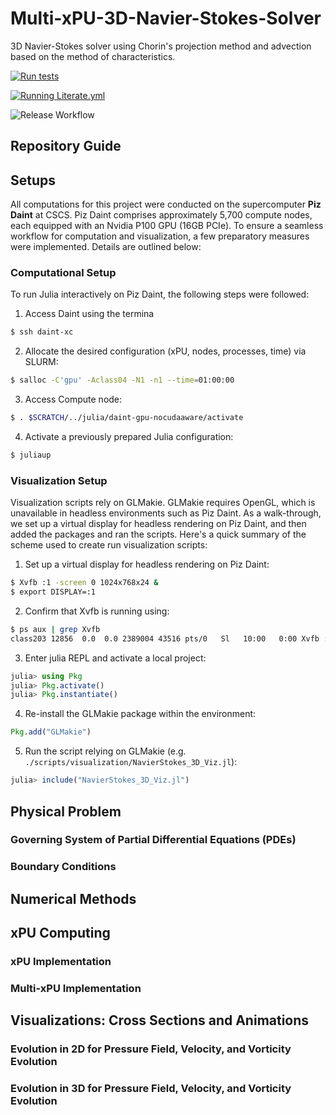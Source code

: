 # Multi-xPU-3D-Navier-Stokes-Solver
3D Navier-Stokes solver using Chorin's projection method and advection based on the method of characteristics.


[![Run tests](https://github.com/BadeaTayea/Multi-xPU-3D-Navier-Stokes-Solver/actions/workflows/CI.yml/badge.svg)](https://github.com/BadeaTayea/Multi-xPU-3D-Navier-Stokes-Solver/actions/workflows/CI.yml)

[![Running Literate.yml](https://github.com/BadeaTayea/Multi-xPU-3D-Navier-Stokes-Solver/actions/workflows/Literate.yml/badge.svg)](https://github.com/BadeaTayea/Multi-xPU-3D-Navier-Stokes-Solver/actions/workflows/Literate.yml)

![Release Workflow](https://github.com/BadeaTayea/Multi-xPU-3D-Navier-Stokes-Solver/actions/workflows/Release.yml/badge.svg)



## Repository Guide


## Setups
All computations for this project were conducted on the supercomputer **Piz Daint** at CSCS. Piz Daint comprises approximately 5,700 compute nodes, each equipped with an Nvidia P100 GPU (16GB PCIe). To ensure a seamless workflow for computation and visualization, a few preparatory measures were implemented. Details are outlined below:

### Computational Setup
To run Julia interactively on Piz Daint, the following steps were followed:

1. Access Daint using the termina
```bash
$ ssh daint-xc
```

2. Allocate the desired configuration (xPU, nodes, processes, time) via SLURM:
```bash
$ salloc -C'gpu' -Aclass04 -N1 -n1 --time=01:00:00
```

3. Access Compute node:
```bash
$ . $SCRATCH/../julia/daint-gpu-nocudaaware/activate
```


4. Activate a previously prepared Julia configuration:
```bash
$ juliaup
```

### Visualization Setup

Visualization scripts rely on GLMakie. GLMakie requires OpenGL, which is unavailable in headless environments such as Piz Daint. As a walk-through, we set up a virtual display for headless rendering on Piz Daint, and then added the packages and ran the scripts. Here's a quick summary of the scheme used to create run visualization scripts:

1. Set up a virtual display for headless rendering on Piz Daint:
```bash
$ Xvfb :1 -screen 0 1024x768x24 &
$ export DISPLAY=:1
```

2. Confirm that Xvfb is running using:
```bash
$ ps aux | grep Xvfb
class203 12856  0.0  0.0 2389004 43516 pts/0   Sl   10:00   0:00 Xvfb :1 -screen 0 1024x768x24
```

3. Enter julia REPL and activate a local project:
```julia
julia> using Pkg
julia> Pkg.activate()
julia> Pkg.instantiate()
```

4. Re-install the GLMakie package within the environment:
  ```julia
  Pkg.add("GLMakie")
  ```
  
5. Run the script relying on GLMakie (e.g. `./scripts/visualization/NavierStokes_3D_Viz.jl`):
```julia
julia> include("NavierStokes_3D_Viz.jl")
```





## Physical Problem 
### Governing System of Partial Differential Equations (PDEs)
### Boundary Conditions

## Numerical Methods

## xPU Computing
### xPU Implementation 
### Multi-xPU Implementation

## Visualizations: Cross Sections and Animations 
### Evolution in 2D for Pressure Field, Velocity, and Vorticity Evolution
### Evolution in 3D for Pressure Field, Velocity, and Vorticity Evolution

